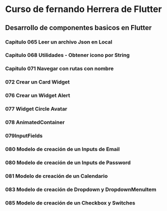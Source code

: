 # Curso de fernando Herrera de Flutter

## Desarrollo de componentes basicos en Flutter

### Capitulo 065 Leer un archivo Json en Local

### Capitulo 068 Utilidades - Obtener icono por String

### Capitulo 071 Navegar con rutas con nombre

### 072 Crear un Card Widget

### 076 Crear un Widget Alert

### 077 Widget Circle Avatar

### 078 AnimatedContainer

### 079InputFields

### 080 Modelo de creación de un Inputs de Email

### 080 Modelo de creación de un Inputs de Password

### 081 Modelo de creación de un Calendario

### 083 Modelo de creación de Dropdown y DropdownMenuItem

### 085 Modelo de creación de un Checkbox y Switches